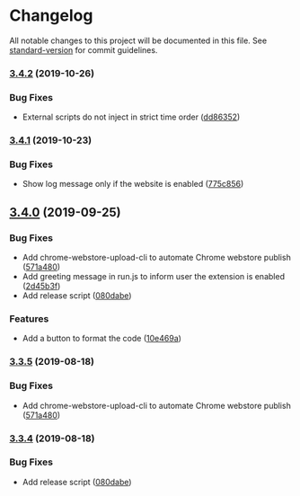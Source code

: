 # Changelog

All notable changes to this project will be documented in this file. See [standard-version](https://github.com/conventional-changelog/standard-version) for commit guidelines.

### [3.4.2](https://github.com/xcv58/Custom-JavaScript-for-Websites-2/compare/v3.4.1...v3.4.2) (2019-10-26)

### Bug Fixes

- External scripts do not inject in strict time order ([dd86352](https://github.com/xcv58/Custom-JavaScript-for-Websites-2/commit/dd86352))

### [3.4.1](https://github.com/xcv58/Custom-JavaScript-for-Websites-2/compare/v3.4.0...v3.4.1) (2019-10-23)

### Bug Fixes

- Show log message only if the website is enabled ([775c856](https://github.com/xcv58/Custom-JavaScript-for-Websites-2/commit/775c856))

## [3.4.0](https://github.com/xcv58/Custom-JavaScript-for-Websites-2/compare/v3.3.0...v3.4.0) (2019-09-25)

### Bug Fixes

- Add chrome-webstore-upload-cli to automate Chrome webstore publish ([571a480](https://github.com/xcv58/Custom-JavaScript-for-Websites-2/commit/571a480))
- Add greeting message in run.js to inform user the extension is enabled ([2d45b3f](https://github.com/xcv58/Custom-JavaScript-for-Websites-2/commit/2d45b3f))
- Add release script ([080dabe](https://github.com/xcv58/Custom-JavaScript-for-Websites-2/commit/080dabe))

### Features

- Add a button to format the code ([10e469a](https://github.com/xcv58/Custom-JavaScript-for-Websites-2/commit/10e469a))

### [3.3.5](https://github.com/xcv58/Custom-JavaScript-for-Websites-2/compare/v3.3.4...v3.3.5) (2019-08-18)

### Bug Fixes

- Add chrome-webstore-upload-cli to automate Chrome webstore publish ([571a480](https://github.com/xcv58/Custom-JavaScript-for-Websites-2/commit/571a480))

### [3.3.4](https://github.com/xcv58/Custom-JavaScript-for-Websites-2/compare/v3.3.3...v3.3.4) (2019-08-18)

### Bug Fixes

- Add release script ([080dabe](https://github.com/xcv58/Custom-JavaScript-for-Websites-2/commit/080dabe))
